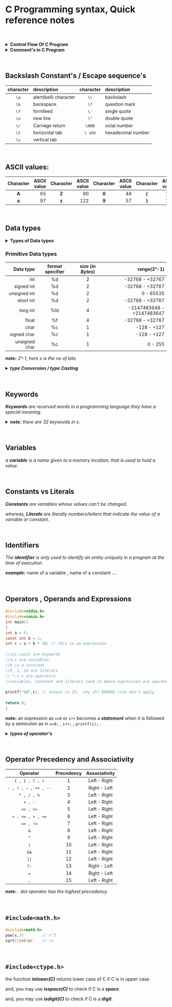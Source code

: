 # C Programming syntax, Quick reference notes 

&nbsp;

<!-- comment in C Program -->
<details>
 <summary><b>Control Flow Of C Program </b></summary>
 <div align="center">
 <img src="images/program_flow.png" width="600"><!-- ![image](images/program_flow.png) -->
 </div>
</details>

<!-- comment in C Program -->
<details>
 <summary><b>Comment's in C Program </b></summary>
<p>
 
  ```C
  // used for single line comment 
  ```
  ```C
  /* used for the
  multi - line comment */
  ```
 </p>
</details>

&nbsp;

## Backslash Constant's / Escape sequence's
| character | description           | character | description           | 
|:---:      |                   :---| :---:     |                   :---|
| ```\a```        | alert(bell) character | ```\\```        | backslash             |
| ```\b```        | backspace             | ```\?```        | question mark         |
| ```\f```        | formfeed              | ```\'```        | single quote          |
| ```\n```        | new line              | ```\"```        | double quote          |
| ```\r```        | Carriage return       | ```\000```      | octal number          |
| ```\t```        | horizontal tab        | ```\ xhh```     | hexadecimal number    |
| ```\v```        | vertical tab          |           |                       |


&nbsp;

## ASCII values:
| Character | ASCII value| Character | ASCII value| Character | ASCII value| Character | ASCII value|
| :---:     |  ---:      | :---:     |  ---:      | :---:     |  ---:      | :---:     |  ---:      |
| **A** | 65| **Z** |  90| **0** | 48| **{** | 123|
|**a** | 97| **z** | 122| **9** | 57| **}** |124|

&nbsp;

## Data types
<details>
 <summary> 
  <b>Types of Data types </b>
 </summary>
 <p>
  
  ### ***Primitive Data types***
  *data type provided by a programming language as a basic building block.*
  <br/>ex: int, char, float
  
  ### ***Derived Data types***
  *those that are defined in terms of other data types.*
  <br/>ex: array, function, pointer
  
  ### ***user defined Data types***
  *those which are developed by programmers by making use primitive and/or derived data types*
  <br/>ex: class, struct, union, enum
  
  ### ***Abstract Data types***
  ex: stack, queue, Linked-list
 </p>
</details>

### Primitive Data types

  | Data type | format specifier | size (_in Bytes_) | range(2ˣ-1)  |
  | ---:      |   :---:          | :---:             |          ---:|
  |int        | %d               | 2                 | -32768  -  +32767|
  |signed int | %d               | 2                 | -32768  -  +32767|
  |unsigned int | %d             | 2                 | 0  -  65535|
  |short int  | %d               | 2                 | -32768  -  +32767|
  |long int   | %ld              | 4                 | -2147483648  -  +2147483647|
  |float      | %f               | 4                 | -32768  -  +32767|
  |char       | %c               | 1                 | -128  -  +127|
  |signed char| %c               | 1                 | -128  -  +127|
  |unsigned char| %c             | 1                 | 0  -  255|
  
  _**note:** 2ˣ-1, here x is the no of bits_ 

<details>
 <summary> <b><em> type Conversion / type Casting </em></b> </summary>
 <p>

  ### ***1. Implicit***
  *automatically done by compiler.*
  
  ### ***2. Explicit***
  _when specified by programer_ <br/>
  ***example:***
  ```C
  Char b = 'a';
  printf("%d",b); // implicit
  d = (int) b ;   // explicit
  ```
  
  ***explanation:*** _d will be having the ASCII value of b i.e d="97" and output will be 97 ._
  
 </p>
</details>


&nbsp;

## Keywords 
_**Keywords** are recerved words in a programming language they have a special meaning._
<details>
 <summary><b>note:</b> <em>there are 32 keywords in c.</em></summary>
 <div align="center">
  <img src="images/C-Keywords-1.1.png">
 </div>
</details>

&nbsp;

## Variables 
_a **variable** is a name given to a memory location, that is used to hold a value._


&nbsp;

## Constants vs Literals
_**Constants** are variables whose values can't be changed._

_whereas, **Literals** are literally numbers/letters that indicate the value of a variable or constant._


&nbsp;

## Identifiers 
_The **identifier** is only used to identify an entity uniquely in a program at the time of execution._

***example:*** name of a variable , name of a constant ....

&nbsp;

## Operators , Operands and Expressions
```C
#include<stdio.h>
#include<conio.h>
int main()
{
int a = 5;
const int b = 1;
int c = a + b * 10; // this is an expression

//int,const are keywords
//a,c are variables 
//b is a constant
//5, 1, 10 are literals
// *,+,= are operators
//variables, constant and literals used in above expression are operands. 

printf("%d",c); // output is 15,  why 15? BODMAS rule don't apply 

return 0;
}
```
**note:** an expression as ``x=0`` or ``i++`` becomes a ***statement***  when it is followed by a semicolon as in ``x=0;`` , ``i++;`` , ``printf(i);`` .

<details>
 <summary> <b><em> types of operator's </em></b></summary>
 <p>
  
  <ol>
   <li>
   <details>
    <summary> <b> Unary operators </b> </summary>
   <p>
    
   #### ***1. Unary minus ( - )***
   -(a)  = -a
   <br/>-(-a) = +a

   #### ***2. increment / decrement (++/--)***
   ***Increment ++***
    The increment operator increases the numeric value of its operand by 1. 
    <br/>
    When placed before the operand, it’ll return the incremented value. 
    <br/>
    When placed after it, it’ll return the original value and then increments the operand.
    
   ***Decrement --***
    The decrement operator decreases the numeric value of its operand by 1. 
    <br/>
    When placed before the operand, it’ll return the decremented value. 
    <br/>
    When placed after the operand, it’ll return the original value and then decrements the operand.
   
   ***example:***
   ```C
   print(a++);     // print a then increment 
   print(++a);     // increment then print a
   print(a--);     // print a then decrement
   print(--a);     // decrement then print a
   ```
   
   
   #### ***3. bitwise Complementation***
   ~(14)  = 1
   
   ~(0)   = 1
   
   #### ***4. Logical not ( ! )***
   ***example:***  !a , means not equal to a. 
    
   </p>
  </details>
  
   </li> 
   <li>
    <details>
     <summary> <b>Binary Operator</b> </summary>
    <p>
      
    #### ***1. Arithmetic***
     
    | operator | example | answer |
    | :---:    |---------|    ---:|
    | + | 3 + 2 | 5 |
    | - | 3 - 2 | 1 |
    | \* | 3 * 2 | 6 |
    | / | 3 / 2 | 1.5 |
    | % | 3 % 2 | 1 |
    
    #### ***2. Relational***
    
    | operator | description |
    | :---:    |-------------|
    | < | less than |
    | > | greater than |
    | <= | less than equal to |
    | >= | greater than equal to |
    | == | equal to |
    | != | not equal to |
    
    #### ***3. Logical***
     
    | operator | description |
    | :---:    |-------------|
    | && | true, if both operands are true|
    | \|\| | true, if either one is true|
    
    ***note:***  **" ! "**  is used as unary operator and is a logical operator, ex: !a  .
    
    #### ***4. Bitwise operators***
    - only used for integer values.
    - firstly break the number(integer value) into its binary.
    
    | operator | description | operator | description |
    | :---:    |-------------| :---:    |-------------|
    | &        | 12 & 6      | ```<<``` | ```5 << 6```|
    |          | 1100 & 0110 |          | ```101<<6```|
    |          | 0100        |          | 101000000   |
    |          | = 4         |          | = 320       |
    | \|       | 12 \| 6     | ```>>``` |```13 >> 3```|
    |          | 1100 \| 0110|          |```1101>>3```|
    |          | 1111        |          |         1   |
    |          | = 15        |          | = 1         |
    | ^ ("XOR")| 13 ^ 10     |          |             |
    |          | 1101^1010   |          |             |
    |          | 0111        |          |             |
    |          |  = 7        |          |             |
    
    #### table for Logical and Bitwise operators
    | a    | b    | a&&b , a&b       | a\|\|b , a\|b    | a^b       | !a        |   ~b      |
    |:---: |:---: |:---:             | :---:            |:---:      |:---:      |:---:      |
    |   0  |  0   |         0        |         0        |  0        |   1       |  1        |
    |   0  |  1   |         0        |         1        |   1       |   1       |  0        |
    |  1   |  0   |         0        |         1        |   1       |   0       |  1        |
    |   1  |   1  |          1       |         1        |   0       |   0       |  0        |
      
    </p>
    </details>
   </li>
  </ol>

&nbsp;

## Ternary operator (?:) "Conditional Operator" 
***syntax:***
```C
n = ((Condition)? value1: value2);
```

_n will get value1 if codition evaluate to true else n will get value2_.
 
&nbsp;

## Assignment operator
```C
i=i+2
i+=2    //same effect as above
x*=y+2
x=x*(y+2) //same effect as above
```

applicable for  +,-,*,/,%,>>,<<,&,^,\| 


&nbsp;

## Comma Operator ( , )
***example:*** 
```C
int a=2, b=4;
```
- evaluated from left to right. returns the rightmost value. 
- this operator has the lowest precedence.
- its important to use ( ) when used in expression.

***example:*** 
```C
sum = ( a=2, b=4 , a+b) ; // sum = 6
```
- this operator is used in for loop also.

***example:*** 
```C
for(i=0;i<10;i++);
```
                   
</details>

&nbsp;

## Operator Precedency and Associativity
| Operator                  | Precedency | Associativity |
|:---:                      |:---:       |:---:          |
|```{ , } , ( , )```        |     1      |  Left - Right |
|```- , ! , ~ , ++ , --```  |     2      |  Right - Left |
|```* , / , %```            |     3      |  Left - Right |
|```+ , -```                |     4      |  Left - Right |
|```<< , >>```              |     5      |  Left - Right |
|```< , <= , > , >=```      |     6      |  Left - Right |
|```== , !=```              |     7      |  Left - Right |
|```&```                    |     8      |  Left - Right |
|```^```                    |     9      |  Left - Right |
|  ```\|```                 |     10     |  Left - Right |
|```&&```                   |     11     |  Left - Right |
|  ```\|\|```               |     12     |  Left - Right |
|```?:```                   |     13     |  Right - Left |
|```=```                    |     14     |  Right - Left |
|```,```                    |     15     |  Left - Right |

***note:*** *.* _dot operator has the highest precedency._


&nbsp;
  
## ```#include<math.h>```
```C
#include<math.h>
pow(x,3)        // x^3
sqrt((int)n)    // √n 
```


&nbsp;

##  ```#include<ctype.h>```
the function ***tolower(C)*** returns lower case of C if C is in upper case.

and, you may use ***isspace(C)*** to check if C is a ***space***.

and, you may use ***isdigit(C)*** to check if C is a ***digit***.
